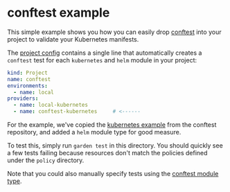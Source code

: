 # conftest example

This simple example shows you how you can easily drop [conftest](https://github.com/instrumenta/conftest) into your project to validate your Kubernetes manifests.

The [project config](./garden.yml) contains a single line that automatically creates a `conftest` test for each `kubernetes` and `helm` module in your project:

```yaml
kind: Project
name: conftest
environments:
  - name: local
providers:
  - name: local-kubernetes
  - name: conftest-kubernetes     # <------
```

For the example, we've copied the [kubernetes example](https://github.com/instrumenta/conftest/tree/master/examples/kubernetes) from the conftest repository, and added a `helm` module type for good measure.

To test this, simply run `garden test` in this directory. You should quickly see a few tests failing because resources don't match the policies defined under the `policy` directory.

Note that you could also manually specify tests using the [conftest module type](https://docs.garden.io/v/acorn-0.12/reference/module-types/conftest).
